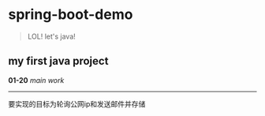 # spring-boot-demo
> LOL! let's java!

## my first java project

**01-20** *main work*
***
要实现的目标为轮询公网ip和发送邮件并存储
